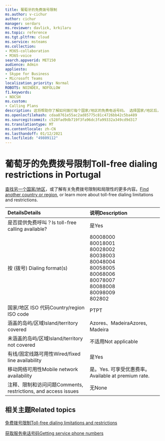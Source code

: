 ```yaml
---
title: 葡萄牙的免费拨号限制
ms.author: v-cichur
author: cichur
manager: serdars
ms.reviewer: davlick, krkilaru
ms.topic: reference
ms.tgt.pltfrm: cloud
ms.service: msteams
ms.collection:
- M365-collaboration
- M365-voice
search.appverid: MET150
audience: Admin
appliesto:
- Skype for Business
- Microsoft Teams
localization_priority: Normal
ROBOTS: NOINDEX, NOFOLLOW
f1.keywords:
- NOCSH
ms.custom:
- Calling Plans
description: 这将帮助你了解如何拨打每个国家/地区的免费电话号码。 选择国家/地区后，将进入国家/地区特定的页面，其中包含提供免费服务的免费服务可用性的特定详细信息、限制和限制。 拨号格式或格式将显示拨打免费电话号码所需的每个国家/地区内的访问代码。
ms.openlocfilehash: cdaa8761e55ac2ad85775c81c4726bb42c5ba489
ms.sourcegitcommit: c528fad9db719f3fa96dc3fa99332a349cd9d317
ms.translationtype: MT
ms.contentlocale: zh-CN
ms.lasthandoff: 01/12/2021
ms.locfileid: "49809112"
---
```

# <a name="toll-free-dialing-restrictions-in-portugal"></a><span data-ttu-id="c58e8-105">葡萄牙的免费拨号限制</span><span class="sxs-lookup"><span data-stu-id="c58e8-105">Toll-free dialing restrictions in Portugal</span></span>

<span data-ttu-id="c58e8-106">[查找另一个国家/地区](../toll-free-dialing-limitations-and-restrictions.md)，或了解有关免费拨号限制和局限性的更多内容。</span><span class="sxs-lookup"><span data-stu-id="c58e8-106">[Find another country or region](../toll-free-dialing-limitations-and-restrictions.md), or learn more about toll-free dialing limitations and restrictions.</span></span>


|<span data-ttu-id="c58e8-107">**Details**</span><span class="sxs-lookup"><span data-stu-id="c58e8-107">**Details**</span></span>|<span data-ttu-id="c58e8-108">**说明**</span><span class="sxs-lookup"><span data-stu-id="c58e8-108">**Description**</span></span>|
|:-----|:-----|
|<span data-ttu-id="c58e8-109">是否提供免费呼叫？</span><span class="sxs-lookup"><span data-stu-id="c58e8-109">Is toll-free calling available?</span></span>  <br/> |<span data-ttu-id="c58e8-110">是</span><span class="sxs-lookup"><span data-stu-id="c58e8-110">Yes</span></span>  <br/> |
|<span data-ttu-id="c58e8-111">按 (拨号) </span><span class="sxs-lookup"><span data-stu-id="c58e8-111">Dialing format(s)</span></span>  <br/> |<span data-ttu-id="c58e8-112">8000</span><span class="sxs-lookup"><span data-stu-id="c58e8-112">8000</span></span><br/> <span data-ttu-id="c58e8-113">8001</span><span class="sxs-lookup"><span data-stu-id="c58e8-113">8001</span></span><br/> <span data-ttu-id="c58e8-114">8002</span><span class="sxs-lookup"><span data-stu-id="c58e8-114">8002</span></span><br/> <span data-ttu-id="c58e8-115">8003</span><span class="sxs-lookup"><span data-stu-id="c58e8-115">8003</span></span><br/> <span data-ttu-id="c58e8-116">8004</span><span class="sxs-lookup"><span data-stu-id="c58e8-116">8004</span></span><br/> <span data-ttu-id="c58e8-117">8005</span><span class="sxs-lookup"><span data-stu-id="c58e8-117">8005</span></span><br/> <span data-ttu-id="c58e8-118">8006</span><span class="sxs-lookup"><span data-stu-id="c58e8-118">8006</span></span><br/> <span data-ttu-id="c58e8-119">8007</span><span class="sxs-lookup"><span data-stu-id="c58e8-119">8007</span></span><br/> <span data-ttu-id="c58e8-120">8008</span><span class="sxs-lookup"><span data-stu-id="c58e8-120">8008</span></span><br/> <span data-ttu-id="c58e8-121">8009</span><span class="sxs-lookup"><span data-stu-id="c58e8-121">8009</span></span><br/>  <span data-ttu-id="c58e8-122">802</span><span class="sxs-lookup"><span data-stu-id="c58e8-122">802</span></span><br/> |
|<span data-ttu-id="c58e8-123">国家/地区 ISO 代码</span><span class="sxs-lookup"><span data-stu-id="c58e8-123">Country/region ISO code</span></span>  <br/> |<span data-ttu-id="c58e8-124">PT</span><span class="sxs-lookup"><span data-stu-id="c58e8-124">PT</span></span>  <br/> |
|<span data-ttu-id="c58e8-125">涵盖的岛屿/区域</span><span class="sxs-lookup"><span data-stu-id="c58e8-125">Island/territory covered</span></span>  <br/> | <span data-ttu-id="c58e8-126">Azores、Madeira</span><span class="sxs-lookup"><span data-stu-id="c58e8-126">Azores, Madeira</span></span> <br/> |
|<span data-ttu-id="c58e8-127">未涵盖的岛屿/区域</span><span class="sxs-lookup"><span data-stu-id="c58e8-127">Island/territory not covered</span></span>  <br/> |<span data-ttu-id="c58e8-128">不适用</span><span class="sxs-lookup"><span data-stu-id="c58e8-128">Not applicable</span></span>  <br/> |
|<span data-ttu-id="c58e8-129">有线/固定线路可用性</span><span class="sxs-lookup"><span data-stu-id="c58e8-129">Wired/fixed line availability</span></span>  <br/> |<span data-ttu-id="c58e8-130">是</span><span class="sxs-lookup"><span data-stu-id="c58e8-130">Yes</span></span>  <br/> |
|<span data-ttu-id="c58e8-131">移动网络可用性</span><span class="sxs-lookup"><span data-stu-id="c58e8-131">Mobile network availability</span></span>  <br/> |<span data-ttu-id="c58e8-132">是。</span><span class="sxs-lookup"><span data-stu-id="c58e8-132">Yes.</span></span> <span data-ttu-id="c58e8-133">可享受优惠费率。</span><span class="sxs-lookup"><span data-stu-id="c58e8-133">Available at premium rate.</span></span>  <br/> |
|<span data-ttu-id="c58e8-134">注释、限制和访问问题</span><span class="sxs-lookup"><span data-stu-id="c58e8-134">Comments, restrictions, and access issues</span></span>  <br/> |<span data-ttu-id="c58e8-135">无</span><span class="sxs-lookup"><span data-stu-id="c58e8-135">None</span></span>  <br/> |
   
## <a name="related-topics"></a><span data-ttu-id="c58e8-136">相关主题</span><span class="sxs-lookup"><span data-stu-id="c58e8-136">Related topics</span></span>

[<span data-ttu-id="c58e8-137">免费拨号限制</span><span class="sxs-lookup"><span data-stu-id="c58e8-137">Toll-free dialing limitations and restrictions</span></span>](../toll-free-dialing-limitations-and-restrictions.md)

[<span data-ttu-id="c58e8-138">获取服务电话号码</span><span class="sxs-lookup"><span data-stu-id="c58e8-138">Getting service phone numbers</span></span>](/microsoftteams/getting-service-phone-numbers)

  
 
